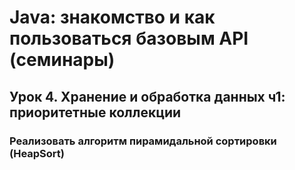 # Java: знакомство и как пользоваться базовым API (семинары)
## Урок 4. Хранение и обработка данных ч1: приоритетные коллекции


### Реализовать алгоритм пирамидальной сортировки (HeapSort)